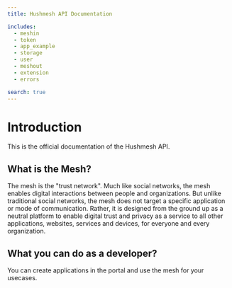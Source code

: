 ```yaml
---
title: Hushmesh API Documentation

includes:
  - meshin
  - token
  - app_example
  - storage
  - user
  - meshout
  - extension
  - errors

search: true
---
```


# Introduction

This is the official documentation of the Hushmesh API.


## What is the Mesh?

The mesh is the "trust network". Much like social networks, the mesh enables digital interactions between people and organizations. But unlike traditional social networks, the mesh does not target a specific application or mode of communication. Rather, it is designed from the ground up as a neutral platform to enable digital trust and privacy as a service to all other applications, websites, services and devices, for everyone and every organization.


## What you can do as a developer?

You can create applications in the portal and use the mesh for your usecases.
